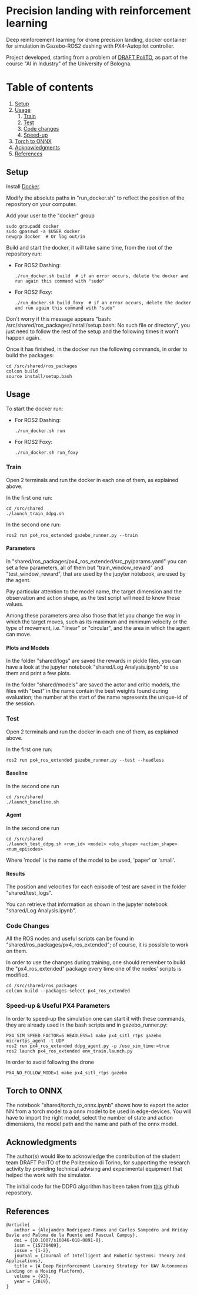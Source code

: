 # Precision landing with reinforcement learning
Deep reinforcement learning for drone precision landing, docker container for simulation in Gazebo-ROS2 
dashing with PX4-Autopilot controller. 

Project developed, starting from a problem of [DRAFT PoliTO](https://www.draftpolito.it/), as part of the course 
"AI in Industry" of the University of Bologna.

# Table of contents
1. [Setup](#setup)
2. [Usage](#usage)
   1. [Train](#train)
   2. [Test](#test)
   3. [Code changes](#changes)
   4. [Speed-up](#speed)
3. [Torch to ONNX](#torch2onnx)
4. [Acknowledgments](#acknowledgments)
5. [References](#references)

## Setup <a name="setup"></a>
Install [Docker](https://docs.docker.com/engine/install/).

Modify the absolute paths in "run_docker.sh" to reflect the position of the repository on your computer.

Add your user to the "docker" group
```
sudo groupadd docker
sudo gpasswd -a $USER docker
newgrp docker  # Or log out/in
```

Build and start the docker, it will take same time, from the root of the repository run:
- For ROS2 Dashing:
   ```
   ./run_docker.sh build  # if an error occurs, delete the docker and run again this command with "sudo"
   ```
- For ROS2 Foxy:
   ```
   ./run_docker.sh build_foxy  # if an error occurs, delete the docker and run again this command with "sudo"
   ```

Don't worry if this message appears "bash: /src/shared/ros_packages/install/setup.bash: No such file or directory", 
you just need to follow the rest of the setup and the following times it won't happen again.

Once it has finished, in the docker run the following commands, in order to build the packages:
```
cd /src/shared/ros_packages
colcon build
source install/setup.bash
```

## Usage <a name="usage"></a>
To start the docker run:
- For ROS2 Dashing:
   ```
   ./run_docker.sh run
   ```
- For ROS2 Foxy:
   ```
   ./run_docker.sh run_foxy
   ```

### Train <a name="train"></a>
Open 2 terminals and run the docker in each one of them, as explained above.

In the first one run:
```
cd /src/shared
./launch_train_ddpg.sh
```

In the second one run:
```
ros2 run px4_ros_extended gazebo_runner.py --train
```

#### Parameters
In "shared/ros_packages/px4_ros_extended/src_py/params.yaml" you can set a few parameters, all of them but 
"train_window_reward" and "test_window_reward", that are used by the jupyter notebook, are used by the agent.

Pay particular attention to the model name, the target dimension and the observation and action shape, as the test script 
will need to know these values.

Among these parameters area also those that let you change the way in which the target moves, such as its maximum and 
minimum velocity or the type of movement, i.e. "linear" or "circular", and the area in which the agent can move.

#### Plots and Models
In the folder "shared/logs" are saved the rewards in pickle files, you can have a look at the jupyter notebook 
"shared/Log Analysis.ipynb" to use them and print a few plots.

In the folder "shared/models" are saved the actor and critic models, 
the files with "best" in the name contain the best weights found during evaluation; the number at the start of the name 
represents the unique-id of the session.

### Test <a name="test"></a>
Open 2 terminals and run the docker in each one of them, as explained above.

In the first one run:
```
ros2 run px4_ros_extended gazebo_runner.py --test --headless
```

#### Baseline
In the second one run
```
cd /src/shared
./launch_baseline.sh
```

#### Agent
In the second one run
```
cd /src/shared
./launch_test_ddpg.sh <run_id> <model> <obs_shape> <action_shape> <num_episodes>
```
Where 'model' is the name of the model to be used, 'paper' or 'small'.

#### Results
The position and velocities for each episode of test are saved in the folder "shared/test_logs".

You can retrieve that information as shown in the jupyter notebook "shared/Log Analysis.ipynb".


### Code Changes <a name="changes"></a>
All the ROS nodes and useful scripts can be found in "shared/ros_packages/px4_ros_extended"; of course, it is possible 
to work on them.

In order to use the changes during training, one should remember to build the "px4_ros_extended" package every time one 
of the nodes' scripts is modified.

```
cd /src/shared/ros_packages
colcon build --packages-select px4_ros_extended
```

### Speed-up & Useful PX4 Parameters <a name="speed"></a>
In order to speed-up the simulation one can start it with these commands, they are already used in the bash scripts and 
in gazebo_runner.py:
```
PX4_SIM_SPEED_FACTOR=6 HEADLESS=1 make px4_sitl_rtps gazebo
micrortps_agent -t UDP
ros2 run px4_ros_extended ddpg_agent.py -p /use_sim_time:=true
ros2 launch px4_ros_extended env_train.launch.py
```

In order to avoid following the drone 
```
PX4_NO_FOLLOW_MODE=1 make px4_sitl_rtps gazebo
```

## Torch to ONNX <a name="torch2onnx"></a>
The notebook "shared/torch_to_onnx.ipynb" shows how to export the actor NN from a torch model to a onnx model to be used in edge-devices. You will have to import the right model, select the number of state and action dimensions, the model path and the name and path of the onnx model.

## Acknowledgments <a name="acknowledgments"></a>
The author(s) would like to acknowledge the contribution of the student team DRAFT PoliTO of the Politecnico di Torino, for supporting the research activity by providing technical advising and experimental equipment that helped the work with the simulator.

The initial code for the DDPG algorithm has been taken from [this](https://github.com/vy007vikas/PyTorch-ActorCriticRL) 
github repository.

## References <a name="references"></a>
```
@article{
   author = {Alejandro Rodriguez-Ramos and Carlos Sampedro and Hriday Bavle and Paloma de la Puente and Pascual Campoy},
   doi = {10.1007/s10846-018-0891-8},
   issn = {15730409},
   issue = {1-2},
   journal = {Journal of Intelligent and Robotic Systems: Theory and Applications},
   title = {A Deep Reinforcement Learning Strategy for UAV Autonomous Landing on a Moving Platform},
   volume = {93},
   year = {2019},
}
```
